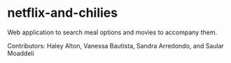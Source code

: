 # netflix-and-chilies
Web application to search meal options and movies to accompany them.

Contributors: Haley Alton, Vanessa Bautista, Sandra Arredondo, and Saular Moaddeli 

